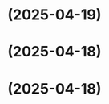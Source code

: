 # [](https://github.com/raghavyuva/nixopus/compare/v0.1.0-alpha.3...v) (2025-04-19)



# [](https://github.com/raghavyuva/nixopus/compare/v0.1.0-alpha.1...v) (2025-04-18)



# [](https://github.com/raghavyuva/nixopus/compare/v0.1.0-alpha.1...v) (2025-04-18)



